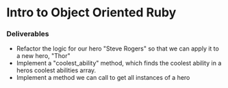 # Intro to Object Oriented Ruby

### Deliverables
* Refactor the logic for our hero "Steve Rogers" so that we can apply it to a new hero, "Thor"
* Implement a "coolest_ability" method, which finds the coolest ability in a heros coolest abilities array.
* Implement a method we can call to get all instances of a hero